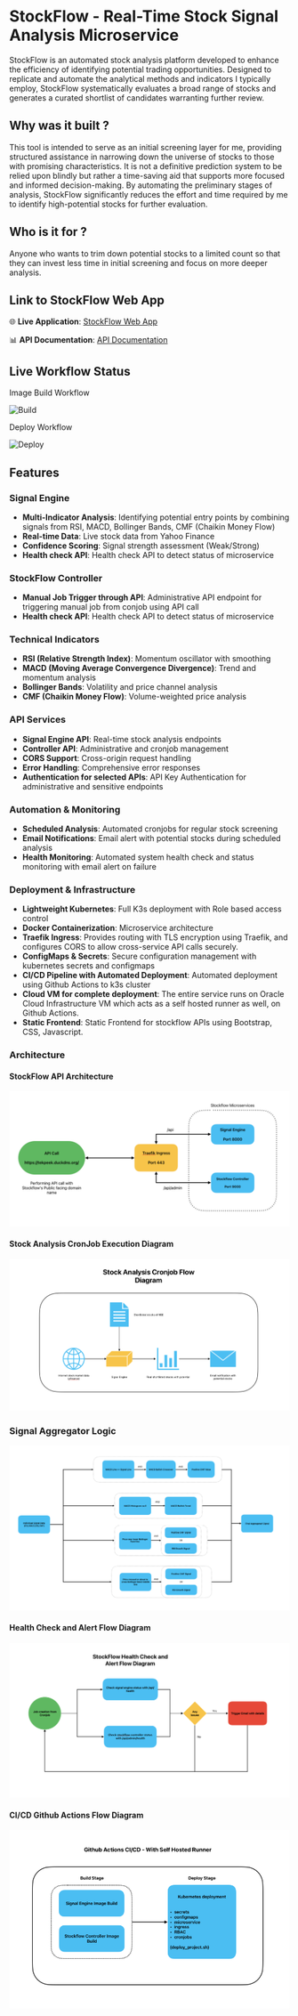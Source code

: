 # StockFlow - Real-Time Stock Signal Analysis Microservice

StockFlow is an automated stock analysis platform developed to enhance the efficiency of identifying potential trading opportunities. Designed to replicate and automate the analytical methods and indicators I typically employ, StockFlow systematically evaluates a broad range of stocks and generates a curated shortlist of candidates warranting further review.

## Why was it built ?
This tool is intended to serve as an initial screening layer for me, providing structured assistance in narrowing down the universe of stocks to those with promising characteristics. It is not a definitive prediction system to be relied upon blindly but rather a time-saving aid that supports more focused and informed decision-making. By automating the preliminary stages of analysis, StockFlow significantly reduces the effort and time required by me to identify high-potential stocks for further evaluation.

## Who is it for ?
Anyone who wants to trim down potential stocks to a limited count so that they can invest less time in initial screening and focus on more deeper analysis.

## Link to StockFlow Web App

🌐 **Live Application**: [StockFlow Web App](https://avinashsubhash.github.io/stockflow)

📊 **API Documentation**: [API Documentation](docs/API_README.md)

## Live Workflow Status

Image Build Workflow

![Build](https://github.com/AvinashSubhash/stockflow/actions/workflows/build.yml/badge.svg)

Deploy Workflow

![Deploy](https://github.com/AvinashSubhash/stockflow/actions/workflows/deploy-stockflow.yml/badge.svg)


## Features

### **Signal Engine**
- **Multi-Indicator Analysis**: Identifying potential entry points by combining signals from RSI, MACD, Bollinger Bands, CMF (Chaikin Money Flow)
- **Real-time Data**: Live stock data from Yahoo Finance
- **Confidence Scoring**: Signal strength assessment (Weak/Strong)
- **Health check API**: Health check API to detect status of microservice

### **StockFlow Controller**
- **Manual Job Trigger through API**: Administrative API endpoint for triggering manual job from conjob using API call
- **Health check API**: Health check API to detect status of microservice

### **Technical Indicators**
- **RSI (Relative Strength Index)**: Momentum oscillator with smoothing
- **MACD (Moving Average Convergence Divergence)**: Trend and momentum analysis
- **Bollinger Bands**: Volatility and price channel analysis
- **CMF (Chaikin Money Flow)**: Volume-weighted price analysis

### **API Services**
- **Signal Engine API**: Real-time stock analysis endpoints
- **Controller API**: Administrative and cronjob management
- **CORS Support**: Cross-origin request handling
- **Error Handling**: Comprehensive error responses
- **Authentication for selected APIs**: API Key Authentication for administrative and sensitive endpoints 

### **Automation & Monitoring**
- **Scheduled Analysis**: Automated cronjobs for regular stock screening
- **Email Notifications**: Email alert with potential stocks during scheduled analysis
- **Health Monitoring**: Automated system health check and status monitoring with email alert on failure

### **Deployment & Infrastructure**
- **Lightweight Kubernetes**: Full K3s deployment with Role based access control
- **Docker Containerization**: Microservice architecture
- **Traefik Ingress**: Provides routing with TLS encryption using Traefik, and configures CORS to allow cross-service API calls securely.
- **ConfigMaps & Secrets**: Secure configuration management with kubernetes secrets and configmaps
- **CI/CD Pipeline with Automated Deployment**: Automated deployment using Github Actions to k3s cluster
- **Cloud VM for complete deployment**: The entire service runs on Oracle Cloud Infrastructure VM which acts as a self hosted runner as well, on Github Actions.
- **Static Frontend**: Static Frontend for stockflow APIs using Bootstrap, CSS, Javascript.

### **Architecture**

#### **StockFlow API Architecture**
![StockFlow API Architecture](docs/diagrams/api-flow-diagram.png)

#### **Stock Analysis CronJob Execution Diagram**
![Stock Analysis CronJob Execution Diagram](docs/diagrams/cronjob-execution-diagram.png)

### **Signal Aggregator Logic**
![Signal Aggregator Logic](docs/diagrams/signal-aggregator-logic.png)

#### **Health Check and Alert Flow Diagram**
![Health Check and Alert Flow Diagram](docs/diagrams/health-check-cronjob-diagram.png)

#### **CI/CD Github Actions Flow Diagram**
![CI/CD Github Actions Flow Diagram](docs/diagrams/github-actions-diagram.png)




